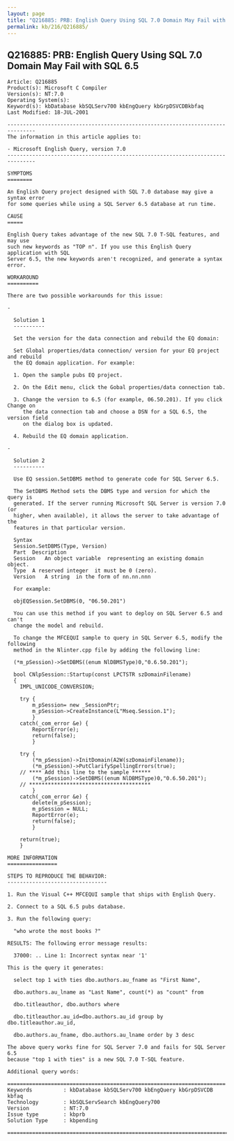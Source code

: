 ```yaml
---
layout: page
title: "Q216885: PRB: English Query Using SQL 7.0 Domain May Fail with SQL 6.5"
permalink: kb/216/Q216885/
---
```


## Q216885: PRB: English Query Using SQL 7.0 Domain May Fail with SQL 6.5

	Article: Q216885
	Product(s): Microsoft C Compiler
	Version(s): NT:7.0
	Operating System(s): 
	Keyword(s): kbDatabase kbSQLServ700 kbEngQuery kbGrpDSVCDBkbfaq
	Last Modified: 18-JUL-2001
	
	-------------------------------------------------------------------------------
	The information in this article applies to:
	
	- Microsoft English Query, version 7.0 
	-------------------------------------------------------------------------------
	
	SYMPTOMS
	========
	
	An English Query project designed with SQL 7.0 database may give a syntax error
	for some queries while using a SQL Server 6.5 database at run time.
	
	CAUSE
	=====
	
	English Query takes advantage of the new SQL 7.0 T-SQL features, and may use
	such new keywords as "TOP n". If you use this English Query application with SQL
	Server 6.5, the new keywords aren't recognized, and generate a syntax error.
	
	WORKAROUND
	==========
	
	There are two possible workarounds for this issue:
	
	- 
	
	  Solution 1
	  ----------
	
	  Set the version for the data connection and rebuild the EQ domain:
	
	  Set Global properties/data connection/ version for your EQ project and rebuild
	  the EQ domain application. For example:
	
	  1. Open the sample pubs EQ project.
	
	  2. On the Edit menu, click the Gobal properties/data connection tab.
	
	  3. Change the version to 6.5 (for example, 06.50.201). If you click Change on
	     the data connection tab and choose a DSN for a SQL 6.5, the version field
	     on the dialog box is updated.
	
	  4. Rebuild the EQ domain application.
	
	- 
	
	  Solution 2
	  ----------
	
	  Use EQ session.SetDBMS method to generate code for SQL Server 6.5.
	
	  The SetDBMS Method sets the DBMS type and version for which the query is
	  generated. If the server running Microsoft SQL Server is version 7.0 (or
	  higher, when available), it allows the server to take advantage of the
	  features in that particular version.
	
	  Syntax
	  Session.SetDBMS(Type, Version)
	  Part	Description
	  Session	An object variable  representing an existing domain object.
	  Type	A reserved integer  it must be 0 (zero).
	  Version	A string  in the form of nn.nn.nnn
	
	  For example:
	
	  objEQSession.SetDBMS(0, "06.50.201")
	
	  You can use this method if you want to deploy on SQL Server 6.5 and can't
	  change the model and rebuild.
	
	  To change the MFCEQUI sample to query in SQL Server 6.5, modify the following
	  method in the Nlinter.cpp file by adding the following line:
	
	  (*m_pSession)->SetDBMS((enum NlDBMSType)0,"0.6.50.201");
	
	  bool CNlpSession::Startup(const LPCTSTR szDomainFilename)
	  {
	  	IMPL_UNICODE_CONVERSION;
	
	  	try {
	  		m_pSession= new _SessionPtr;
	  		m_pSession->CreateInstance(L"Mseq.Session.1");
	  		}
	  	catch(_com_error &e) {
	  		ReportError(e);
	  		return(false);
	  		}
	  	
	  	try {
	  		(*m_pSession)->InitDomain(A2W(szDomainFilename));
	  		(*m_pSession)->PutClarifySpellingErrors(true);
	    // **** Add this line to the sample ******
	  		(*m_pSession)->SetDBMS((enum NlDBMSType)0,"0.6.50.201");
	    // ***************************************
	  		}
	  	catch(_com_error &e) {
	  		delete(m_pSession);
	  		m_pSession = NULL;
	  		ReportError(e);
	  		return(false);
	  		}
	
	  	return(true);
	  	}
	
	MORE INFORMATION
	================
	
	STEPS TO REPRODUCE THE BEHAVIOR:
	--------------------------------
	
	1. Run the Visual C++ MFCEQUI sample that ships with English Query.
	
	2. Connect to a SQL 6.5 pubs database.
	
	3. Run the following query:
	
	  "who wrote the most books ?"
	
	RESULTS: The following error message results:
	
	  37000: .. Line 1: Incorrect syntax near '1'
	
	This is the query it generates:
	
	  select top 1 with ties dbo.authors.au_fname as "First Name", 
	
	  dbo.authors.au_lname as "Last Name", count(*) as "count" from 
	
	  dbo.titleauthor, dbo.authors where 
	
	  dbo.titleauthor.au_id=dbo.authors.au_id group by dbo.titleauthor.au_id, 
	
	  dbo.authors.au_fname, dbo.authors.au_lname order by 3 desc
	
	The above query works fine for SQL Server 7.0 and fails for SQL Server 6.5
	because "top 1 with ties" is a new SQL 7.0 T-SQL feature.
	
	Additional query words:
	
	======================================================================
	Keywords          : kbDatabase kbSQLServ700 kbEngQuery kbGrpDSVCDB kbfaq
	Technology        : kbSQLServSearch kbEngQuery700
	Version           : NT:7.0
	Issue type        : kbprb
	Solution Type     : kbpending
	
	=============================================================================
	
